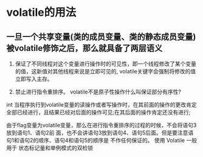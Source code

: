 volatile的用法
===

一旦一个共享变量(类的成员变量、类的静态成员变量)被volatile修饰之后，那么就具备了两层语义
---

1. 保证了不同线程对这个变量进行操作时的可见性，即一个线程修改了某个变量的值，这新值对其他线程来说是立即可见的,
volatile关键字会强制将修改的值立即写入主存。

2. 禁止进行指令重排序。 volatile不是原子性操作什么叫保证部分有序性?

int 
当程序执行到volatile变量的读操作或者写操作时，在其前面的操作的更改肯定全部已经进行，且结果已经对后面的操作可见;在其后面的操作肯定还没有进行;

由于flag变量为volatile变量，那么在进行指令重排序的过程的时候，不会将语句3放到语句1、语句2前 面，也不会讲语句3放到语句4、语句5后面。但是要注意语句1和语句2的顺序、语句4和语句5的顺序是 不作任何保证的。
使用 Volatile 一般用于 状态标记量和单例模式的双检锁